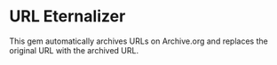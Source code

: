 # URL Eternalizer

This gem automatically archives URLs on Archive.org and replaces the original URL with the archived URL.